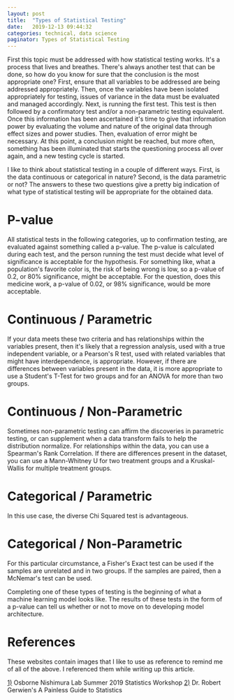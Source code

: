 ```yaml
---
layout: post
title:  "Types of Statistical Testing"
date:   2019-12-13 09:44:32
categories: technical, data science
paginator: Types of Statistical Testing
---
```


First this topic must be addressed with how statistical testing works. It's a process that lives and breathes. There's always another test that can be done, so how do you know for sure that the conclusion is the most appropriate one? First, ensure that all variables to be addressed are being addressed appropriately. Then, once the variables have been isolated appropriately for testing, issues of variance in the data must be evaluated and managed accordingly. Next, is running the first test. This test is then followed by a confirmatory test and/or a non-parametric testing equivalent. Once this information has been ascertained it's time to give that information power by evaluating the volume and nature of the original data through effect sizes and power studies. Then, evaluation of error might be necessary. At this point, a conclusion might be reached, but more often, something has been illuminated that starts the questioning process all over again, and a new testing cycle is started.

I like to think about statistical testing in a couple of different ways. First, is the data continuous or categorical in nature? Second, is the data parametric or not? The answers to these two questions give a pretty big indication of what type of statistical testing will be appropriate for the obtained data.

# P-value

All statistical tests in the following categories, up to confirmation testing, are evaluated against something called a p-value. The p-value is calculated during each test, and the person running the test must decide what level of significance is acceptable for the hypothesis. For something like, what a population's favorite color is, the risk of being wrong is low, so a p-value of 0.2, or 80% significance, might be acceptable. For the question, does this medicine work, a p-value of 0.02, or 98% significance, would be more acceptable.

# Continuous / Parametric

If your data meets these two criteria and has relationships within the variables present, then it's likely that a regression analysis, used with a true independent variable, or a Pearson's R test, used with related variables that might have interdependence, is appropriate. However, if there are differences between variables present in the data, it is more appropriate to use a Student's T-Test for two groups and for an ANOVA for more than two groups.

# Continuous / Non-Parametric

Sometimes non-parametric testing can affirm the discoveries in parametric testing, or can supplement when a data transform fails to help the distribution normalize. For relationships within the data, you can use a Spearman's Rank Correlation. If there are differences present in the dataset, you can use a Mann-Whitney U for two treatment groups and a Kruskal-Wallis for multiple treatment groups.

# Categorical / Parametric

In this use case, the diverse Chi Squared test is advantageous.

# Categorical / Non-Parametric

For this particular circumstance, a Fisher's Exact test can be used if the samples are unrelated and in two groups. If the samples are paired, then a McNemar's test can be used.

Completing one of these types of testing is the beginning of what a machine learning model looks like. The results of these tests in the form of a p-value can tell us whether or not to move on to developing model architecture. 


# References

These websites contain images that I like to use as reference to remind me of all of the above. I referenced them while writing up this article.

[1)][link1] Osborne Nishimura Lab Summer 2019 Statistics Workshop
[2)][link2] Dr. Robert Gerwien's A Painless Guide to Statistics

[link1]: https://onishlab.colostate.edu/summer-statistics-workshop-2019/
[link2]: http://abacus.bates.edu/~ganderso/biology/resources/statistics.html

